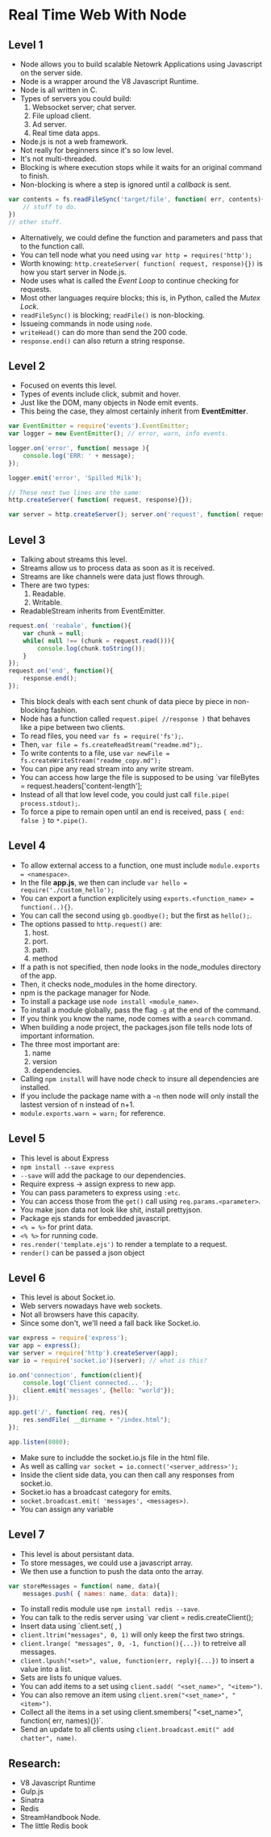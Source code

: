 # Real Time Web With Node

## Level 1
- Node allows you to build scalable Netowrk Applications using Javascript on the server side.
- Node is a wrapper around the V8 Javascript Runtime.
- Node is all written in C.
- Types of servers you could build:
	1. Websocket server; chat server.
	2. File upload client.
	3. Ad server.
	4. Real time data apps.
- Node.js is not a web framework.
- Not really for beginners since it's so low level.
- It's not multi-threaded.
- Blocking is where execution stops while it waits for an original command to finish.
- Non-blocking is where a step is ignored until a *callback* is sent.
```js
var contents = fs.readFileSync('target/file', function( err, contents){
	// stuff to do.
})
// other stuff.
```
- Alternatively, we could define the function and parameters and pass that to the function call.
- You can tell node what you need using `var http = requires('http');`
- Worth knowing: `http.createServer( function( request, response){})` is how you start server in Node.js.
- Node uses what is called the *Event Loop* to continue checking for requests.
- Most other languages require blocks; this is, in Python, called the *Mutex Lock*.
- `readFileSync()` is blocking; `readFile()` is non-blocking.
- Issueing commands in node using `node`.
- `writeHead()` can do more than send the 200 code.
- `response.end()` can also return a string response.

## Level 2
- Focused on events this level.
- Types of events include click, submit and hover.
- Just like the DOM, many objects in Node emit events.
- This being the case, they almost certainly inherit from **EventEmitter**.
```js
var EventEmitter = require('events').EventEmitter;
var logger = new EventEmitter(); // error, warn, info events.

logger.on('error', function( message ){
	console.log('ERR: ' + message);
});

logger.emit('error', 'Spilled Milk');

// These next two lines are the same:
http.createServer( function( request, response){});

var server = http.createServer(); server.on('request', function( request, response){});
```

## Level 3
- Talking about streams this level.
- Streams allow us to process data as soon as it is received.
- Streams are like channels were data just flows through.
- There are two types:
	1. Readable.
	2. Writable.
- ReadableStream inherits from EventEmitter.
```js
request.on( 'reabale', function(){
	var chunk = null;
	while( null !== (chunk = request.read())){
		console.log(chunk.toString());
	}
});
request.on('end', function(){
	response.end();
});
```
- This block deals with each sent chunk of data piece by piece in non-blocking fashion.
- Node has a function called `request.pipe( //response )` that behaves like a pipe between two clients.
- To read files, you need `var fs = require('fs');`.
- Then, `var file = fs.createReadStream("readme.md");`.
- To write contents to a file, use `var newFile = fs.createWriteStream("readme_copy.md");`
- You can pipe any read stream into any write stream.
- You can access how large the file is supposed to be using `var fileBytes = request.headers['content-length'];
- Instead of all that low level code, you could just call `file.pipe( process.stdout);`.
- To force a pipe to remain open until an end is received, pass `{ end: false }` to `*.pipe()`.

## Level 4
- To allow external access to a function, one must include `module.exports = <namespace>`.
- In the file **app.js**, we then can include `var hello = require('./custom_hello');`
- You can export a function explicitely using `exports.<function_name> = function(..){}`.
- You can call the second using `gb.goodbye();` but the first as `hello();`.
- The options passed to `http.request()` are:
	1. host.
	2. port.
	3. path.
	4. method
- If a path is not specified, then node looks in the node_modules directory of the app.
- Then, it checks node_modules in the home directory.
- npm is the package manager for Node.
- To install a package use `node install <module_name>`.
- To install a module globally, pass the flag `-g` at the end of the command.
- If you think you know the name, node comes with a `search` command.
- When building a node project, the packages.json file tells node lots of important information.
- The three most important are:
	1. name
	2. version
	3. dependencies.
- Calling `npm install` will have node check to insure all dependencies are installed.
- If you include the package name with a `~n` then node will only install the lastest version of n instead of n+1.
- `module.exports.warn = warn;` for reference.


## Level 5
- This level is about Express
- `npm install --save express`
- `--save` will add the package to our dependencies.
- Require express -> assign express to new app.
- You can pass parameters to express using `:etc`.
- You can access those from the `get()` call using `req.params.<parameter>`.
- You make json data not look like shit, install prettyjson.
- Package ejs stands for embedded javascript.
- `<% = %>` for print data.
- `<% %>` for running code.
- `res.render('template.ejs')` to render a template to a request.
- `render()` can be passed a json object 

## Level 6
- This level is about Socket.io.
- Web servers nowadays have web sockets.
- Not all browsers have this capacity.
- Since some don't, we'll need a fall back like Socket.io.
```js
var express = require('express');
var app = express();
var server = require('http').createServer(app);
var io = require('socket.io')(server); // what is this?

io.on('connection', function(client){
	console.log('Client connected... ');
	client.emit('messages', {hello: "world"});
});

app.get('/', function( req, res){
	res.sendFile( __dirname + "/index.html");
});

app.listen(8080);
```
- Make sure to includde the socket.io.js file in the html file.
- As well as calling `var socket = io.connect('<server_address>');`
- Inside the client side data, you can then call any responses from socket.io.
- Socket.io has a broadcast category for emits.
- `socket.broadcast.emit( 'messages', <messages>)`.
- You can assign any variable


## Level 7
- This level is about persistant data.
- To store messages, we could use a javascript array.
- We then use a function to push the data onto the array.
```js
var storeMessages = function( name, data){
	messages.push( { names: name, data: data});
```
- To install redis module use `npm install redis --save`.
- You can talk to the redis server using `var client = redis.createClient();
- Insert data using `client.set( <key>, <value>)
- `client.ltrim("messages", 0, 1)` will only keep the first two strings.
- `client.lrange( "messages", 0, -1, function(){...})` to retreive all messages.
- `client.lpush("<set>", value, function(err, reply){...})` to insert a value into a list.
- Sets are lists fo unique values.
- You can add items to a set using `client.sadd( "<set_name>", "<item>")`.
- You can also remove an item using `client.srem("<set_name>", "<item>")`.
- Collect all the items in a set using client.smembers( "<set_name>", function( err, names){})`.
- Send an update to all clients using `client.broadcast.emit(" add chatter", name)`.



## Research:
- V8 Javascript Runtime
- Gulp.js
- Sinatra
- Redis
- StreamHandbook Node.
- The little Redis book